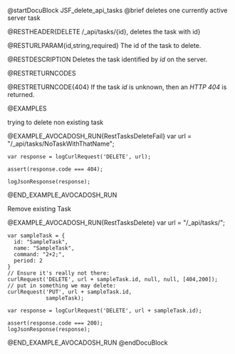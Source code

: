 
@startDocuBlock JSF_delete_api_tasks
@brief deletes one currently active server task

@RESTHEADER{DELETE /_api/tasks/{id}, deletes the task with id}

@RESTURLPARAM{id,string,required}
The id of the task to delete.

@RESTDESCRIPTION
Deletes the task identified by *id* on the server. 

@RESTRETURNCODES

@RESTRETURNCODE{404}
If the task *id* is unknown, then an *HTTP 404* is returned.

@EXAMPLES

trying to delete non existing task

@EXAMPLE_AVOCADOSH_RUN{RestTasksDeleteFail}
    var url = "/_api/tasks/NoTaskWithThatName";

    var response = logCurlRequest('DELETE', url);

    assert(response.code === 404);

    logJsonResponse(response);
@END_EXAMPLE_AVOCADOSH_RUN

Remove existing Task

@EXAMPLE_AVOCADOSH_RUN{RestTasksDelete}
    var url = "/_api/tasks/";

    var sampleTask = {
      id: "SampleTask",
      name: "SampleTask",
      command: "2+2;",
      period: 2
    }
    // Ensure it's really not there:
    curlRequest('DELETE', url + sampleTask.id, null, null, [404,200]);
    // put in something we may delete:
    curlRequest('PUT', url + sampleTask.id,
                sampleTask);

    var response = logCurlRequest('DELETE', url + sampleTask.id);

    assert(response.code === 200);
    logJsonResponse(response);

@END_EXAMPLE_AVOCADOSH_RUN
@endDocuBlock

